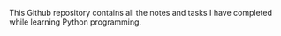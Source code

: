 This Github repository contains all the notes and tasks I have completed while learning Python programming.
